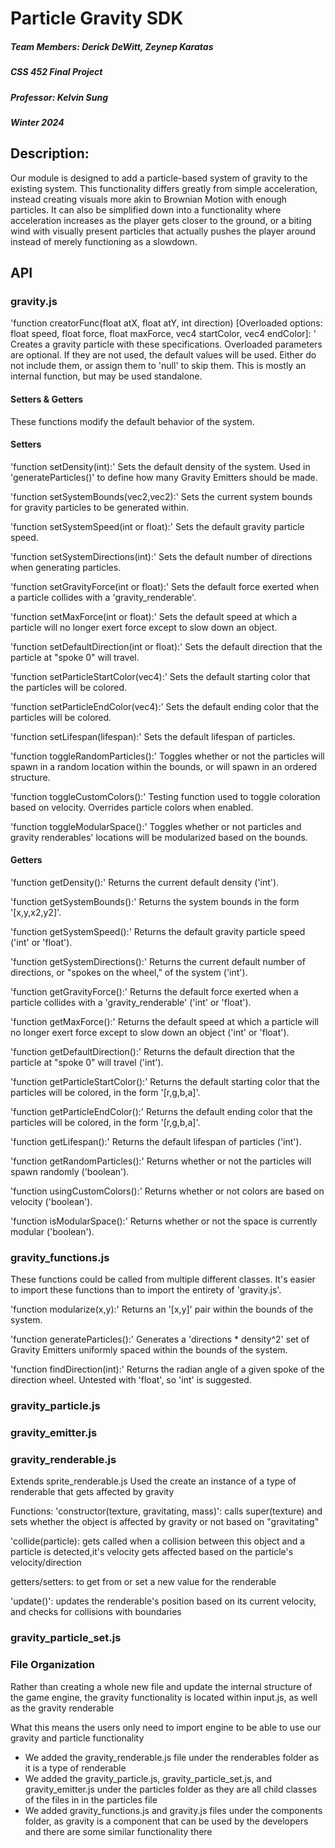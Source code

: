 # Particle Gravity SDK
##### Team Members: Derick DeWitt, Zeynep Karatas
##### CSS 452 Final Project
##### Professor: Kelvin Sung
##### Winter 2024

## Description:
Our module is designed to add a particle-based system of gravity to the existing system. 
This functionality differs greatly from simple acceleration, instead creating visuals more akin to Brownian Motion with enough particles.
It can also be simplified down into a functionality where acceleration increases as the player gets closer to the ground, 
or a biting wind with visually present particles that actually pushes the player around instead of merely functioning as a slowdown.

## API

### gravity.js

'function creatorFunc(float atX, float atY, int direction)
[Overloaded options: float speed, float force, float maxForce, vec4 startColor, vec4 endColor]: ' Creates a gravity particle with these specifications. Overloaded parameters are optional. If they are not used, the default values will be used. Either do not include them, or assign them to 'null' to skip them.
This is mostly an internal function, but may be used standalone. 

#### Setters & Getters

These functions modify the default behavior of the system. 

#### Setters

'function setDensity(int):' Sets the default density of the system. Used in 'generateParticles()' to define how many Gravity Emitters should be made.

'function setSystemBounds(vec2,vec2):' Sets the current system bounds for gravity particles to be generated within. 

'function setSystemSpeed(int or float):' Sets the default gravity particle speed.

'function setSystemDirections(int):' Sets the default number of directions when generating particles.

'function setGravityForce(int or float):' Sets the default force exerted when a particle collides with a 'gravity_renderable'.

'function setMaxForce(int or float):' Sets the default speed at which a particle will no longer exert force except to slow down an object.

'function setDefaultDirection(int or float):' Sets the default direction that the particle at "spoke 0" will travel.

'function setParticleStartColor(vec4):' Sets the default starting color that the particles will be colored. 

'function setParticleEndColor(vec4):' Sets the default ending color that the particles will be colored.

'function setLifespan(lifespan):' Sets the default lifespan of particles.

'function toggleRandomParticles():' Toggles whether or not the particles will spawn in a random location within the bounds, or will spawn in an ordered structure.

'function toggleCustomColors():' Testing function used to toggle coloration based on velocity. Overrides particle colors when enabled.

'function toggleModularSpace():' Toggles whether or not particles and gravity renderables' locations will be modularized based on the bounds.


#### Getters

'function getDensity():' Returns the current default density ('int').

'function getSystemBounds():' Returns the system bounds in the form '[x,y,x2,y2]'.

'function getSystemSpeed():' Returns the default gravity particle speed ('int' or 'float').

'function getSystemDirections():' Returns the current default number of directions, or "spokes on the wheel," of the system ('int').

'function getGravityForce():' Returns the default force exerted when a particle collides with a 'gravity_renderable' ('int' or 'float').

'function getMaxForce():' Returns the default speed at which a particle will no longer exert force except to slow down an object ('int' or 'float').

'function getDefaultDirection():' Returns the default direction that the particle at "spoke 0" will travel ('int').

'function getParticleStartColor():' Returns the default starting color that the particles will be colored, in the form '[r,g,b,a]'. 

'function getParticleEndColor():' Returns the default ending color that the particles will be colored, in the form '[r,g,b,a]'.

'function getLifespan():' Returns the default lifespan of particles ('int').

'function getRandomParticles():' Returns whether or not the particles will spawn randomly ('boolean').

'function usingCustomColors():' Returns whether or not colors are based on velocity ('boolean').

'function isModularSpace():' Returns whether or not the space is currently modular ('boolean').


### gravity_functions.js
These functions could be called from multiple different classes. It's easier to import these functions than to import the entirety of 'gravity.js'.

'function modularize(x,y):' Returns an '[x,y]' pair within the bounds of the system. 

'function generateParticles():' Generates a 'directions * density^2' set of Gravity Emitters uniformly spaced within the bounds of the system. 

'function findDirection(int):' Returns the radian angle of a given spoke of the direction wheel. Untested with 'float', so 'int' is suggested.

### gravity_particle.js

### gravity_emitter.js

### gravity_renderable.js
Extends sprite_renderable.js
Used the create an instance of a type of renderable that gets affected by gravity

Functions:
'constructor(texture, gravitating, mass)': calls super(texture) and sets whether the object is affected by gravity or not based on "gravitating"

'collide(particle): gets called when a collision between this object and a particle is detected,it's velocity gets affected based on the particle's velocity/direction

getters/setters: to get from or set a new value for the renderable

'update()': updates the renderable's position based on its current velocity, and checks for collisions with boundaries

### gravity_particle_set.js



### File Organization

Rather than creating a whole new file and update the internal structure of the game engine, the gravity functionality is located within input.js, as well as the gravity renderable

What this means the users only need to import engine to be able to use our gravity and particle functionality

- We added the gravity_renderable.js file under the renderables folder as it is a type of renderable
- We added the gravity_particle.js, gravity_particle_set.js, and gravity_emitter.js under the particles folder as they are all child classes of the files in in the particles file
- We added gravity_functions.js and gravity.js files under the components folder, as gravity is a component that can be used by the developers and there are some similar functionality there